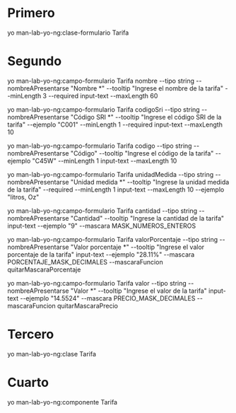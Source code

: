 # Primero
yo man-lab-yo-ng:clase-formulario Tarifa
# Segundo
yo man-lab-yo-ng:campo-formulario Tarifa nombre --tipo string --nombreAPresentarse "Nombre *" --tooltip "Ingrese el nombre de la tarifa" --minLength 3 --required input-text --maxLength 60

yo man-lab-yo-ng:campo-formulario Tarifa codigoSri --tipo string --nombreAPresentarse "Código SRI *" --tooltip "Ingrese el código SRI de la tarifa" --ejemplo "C001" --minLength 1 --required input-text --maxLength 10

yo man-lab-yo-ng:campo-formulario Tarifa codigo --tipo string --nombreAPresentarse "Código" --tooltip "Ingrese el código de la tarifa" --ejemplo "C45W" --minLength 1 input-text --maxLength 10

yo man-lab-yo-ng:campo-formulario Tarifa unidadMedida --tipo string --nombreAPresentarse "Unidad medida *" --tooltip "Ingrese la unidad medida de la tarifa" --required --minLength 1 input-text --maxLength 10 --ejemplo "litros, Oz"

yo man-lab-yo-ng:campo-formulario Tarifa cantidad --tipo string --nombreAPresentarse "Cantidad" --tooltip "Ingrese la cantidad de la tarifa" input-text --ejemplo "9" --mascara MASK_NUMEROS_ENTEROS

yo man-lab-yo-ng:campo-formulario Tarifa valorPorcentaje --tipo string --nombreAPresentarse "Valor porcentaje *" --tooltip "Ingrese el valor porcentaje de la tarifa" input-text --ejemplo "28.11%" --mascara PORCENTAJE_MASK_DECIMALES --mascaraFuncion quitarMascaraPorcentaje

yo man-lab-yo-ng:campo-formulario Tarifa valor --tipo string --nombreAPresentarse "Valor *" --tooltip "Ingrese el valor de la tarifa" input-text --ejemplo "14.5524" --mascara PRECIO_MASK_DECIMALES --mascaraFuncion quitarMascaraPrecio
# Tercero 
yo man-lab-yo-ng:clase Tarifa
# Cuarto
yo man-lab-yo-ng:componente Tarifa
